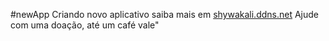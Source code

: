 #newApp 
Criando novo aplicativo
saiba mais em [shywakali.ddns.net](http://shywakali.ddns.net)
Ajude com uma doação, até um café vale"
